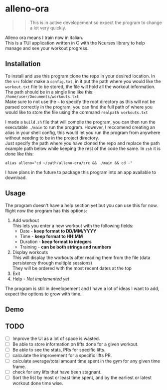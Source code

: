 # alleno-ora

> > This is in active developement so expect the program to change a lot very quickly.

Alleno ora means I train now in italian.  
This is a TUI application written in C with the Ncurses library to help manage and see your workout progress.

## Installation

To install and use this program clone the repo in your desired location. In the `src` folder make a `config.txt`, in it put the path where you would like the `workout.txt` file to be stored, the file will hold all the workout information.  
The path should be in a single line like this: `/home/user/Documents/workouts.txt`  
Make sure to not use the `~` to specify the root directory as this will not be parsed correctly in the program, you can find the full path of where you would like to store the file using the command `realpath workouts.txt`

I made a `build.sh` file that will compile the program, you can then run the executable `./main` to run the program. However, I reccomend creating an alias in your
shell config, this would let you run the program from anywhere without needing to be in the project directory.  
Just specify the path where you have cloned the repo and replace the path example path below while keeping the rest of the code the same.
In `zsh` it is done like this:

```shell
alias alleno="cd ~/path/alleno-ora/src && ./main && cd -"
```

I have plans in the future to package this program into an app available to download.

## Usage

The program doesn't have a help section yet but you can use this for now.  
Right now the program has this options:

1. Add workout  
   This lets you enter a new workout with the following fields:
   - Date - **keep format to DD/MM/YYYY**
   - Time - **keep format to HH:MM**
   - Duration - **keep format to integers**
   - Training - **can be both strings and numbers**
2. Display workouts  
   This will display the workouts after reading them from the file (data persistency through multiple sessions)  
   They will be ordered with the most recent dates at the top
3. Exit
4. Help - _Not implemented yet_

The program is still in developement and I have a lot of ideas I want to add, expect the options to grow with time.

## Demo

## TODO

- [ ] Improve the UI as a lot of space is wasted.
- [ ] Be able to store information on lifts done for a given workout.
- [ ] Be able to see the stats, PRs for specific lifts.
- [ ] calculate the improvement for a specific lifts PR.
- [ ] calculate average/total amount time spent in the gym for any given time frame.
- [ ] check for any lifts that have been stagnant.
- [ ] Sort the list by most or least time spent, and by the earliest or latest workout done time wise.
